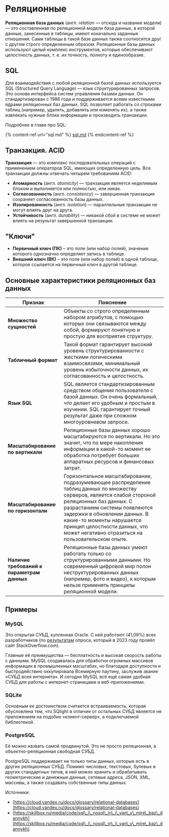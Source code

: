 # Реляционные

**Реляционная база данных** (англ. _relation_ — отсюда и название модели) — это составленная по реляционной модели база данных, в которой данные, занесенные в таблицы, имеют изначально заданные отношения. Сами таблицы в такой базе данных также соотносятся друг с другом строго определенным образом. Реляционные базы данных используют целый комплекс инструментов, которые обеспечивают целостность данных, т. е. их точность, полноту и единообразие.

## SQL

Для взаимодействия с любой реляционной базой данных используется SQL (Structured Query Language) — язык структурированных запросов. Это основа интерфейса систем управления базами данных. Он стандартизирован с 1986 года и поддерживается всеми известными ядрами реляционных баз данных. SQL позволяет работать со строками таблиц (например, удалять, добавлять или изменять их), а также извлекать нужные блоки информации и производить транзакции.

Подробнее в главе про SQL:

{% content-ref url="sql.md" %}
[sql.md](sql.md)
{% endcontent-ref %}

## **Транзакция. ACID**

**Транзакция** — это комплекс последовательных операций с применением операторов SQL, имеющих определенную цель. Все транзакции должны отвечать четырем требованиям ACID:

* **Атомарность** (англ. _atomicity_) — транзакция является неделимым блоком и выполняется или полностью, или никак.
* **Согласованность** (англ. _consistency_) — завершенная транзакция сохраняет согласованность базы данных.
* **Изолированность** (англ. _isolation_) — параллельные транзакции не могут влиять друг на друга.
* **Устойчивость** (англ. _durability_) — никакой сбой в системе не может влиять на результат завершенной транзакции.

## "Ключи" <a href="#parameters" id="parameters"></a>

* **Первичный ключ (ПК)** – это поле (или набор полей), значение которого однозначно определяет запись в таблице.
* **Внешний ключ (ВК)** – это поле (или набор полей) в одной таблице, которое ссылается на первичный ключ в другой таблице.

## Основные характеристики реляционных баз данных <a href="#parameters" id="parameters"></a>

| Признак                                    | Пояснение                                                                                                                                                                                                                                                                                                                               |
| ------------------------------------------ | --------------------------------------------------------------------------------------------------------------------------------------------------------------------------------------------------------------------------------------------------------------------------------------------------------------------------------------- |
| **Множество сущностей**                    | Объекты со строго определенным набором атрибутов, с помощью которых они связываются между собой, формируют понятную и простую для восприятия структуру.                                                                                                                                                                                 |
| **Табличный формат**                       | Такой формат гарантирует высокий уровень структурированности с жесткими логическими взаимосвязями, минимальный уровень избыточности данных, их согласованность и целостность.                                                                                                                                                           |
| **Язык SQL**                               | SQL является стандартизированным средством общения пользователя с базой данных. Он очень формальный, что делает его удобным и простым в изучении. SQL гарантирует точный результат даже при сложном многоуровневом запросе.                                                                                                             |
| **Масштабирование по вертикали**           | Реляционные базы данных хорошо масштабируются по вертикали. Но это значит, что по мере накопления информации в какой-то момент ее обработка потребует больших аппаратных ресурсов и финансовых затрат.                                                                                                                                  |
| **Масштабирование по горизонтали**         | Горизонтальное масштабирование, подразумевающее распределение таблиц данных по множеству серверов, является слабой стороной реляционных баз данных. С разрастанием системы появляются задержки в обновлении данных. В какие-то моменты нарушается принцип целостности данных, что может негативно отразиться на пользовательском опыте. |
| **Наличие требований к параметрам данных** | Реляционные базы данных умеют работать только со структурированными данными. Но современный цифровой мир полон неструктурированных данных (например, фото и видео), к которым нельзя применять принципы реляционной модели.                                                                                                             |

## Примеры

### MySQL

Это открытая СУБД, купленная Oracle. С ней работают (41,09%) всех разработчиков (по [результатам](https://survey.stackoverflow.co/2023/#section-most-popular-technologies-databases) опроса, который в 2023 году провёл сайт StackOverflow.com).

Главные её преимущества — бесплатность и высокая скорость работы с данными. MySQL создавалась для обработки огромных массивов информации в промышленных масштабах, но благодаря доступности и быстродействию оккупировала Всемирную паутину, заслужив звание «СУБД всея интернета». И сегодня MySQL всё ещё самая удобная СУБД для работы с интернет-страницами и веб-приложениями.

### SQLite

Основным ее достоинством считается встраиваемость, которая обусловлена тем, что SQlight в отличие от остальных СУБД является не приложением на подобие «клиент-сервер», а подключаемой библиотекой.

### PostgreSQL

Её можно назвать самой продвинутой. Это не просто реляционная, а объектно-реляционная свободная СУБД.

PostgreSQL поддерживает не только типы данных, которые есть в других реляционных СУБД. Помимо числовых, текстовых, булевых и других стандартных типов, в ней можно хранить и обрабатывать геометрические и денежные данные, сетевые адреса, JSON, XML, массивы, а также создавать собственные типы данных.







Источники:

* [https://cloud.yandex.ru/docs/glossary/relational-databases](https://cloud.yandex.ru/docs/glossary/relational-databases)
* [https://skillbox.ru/media/code/sql\_i\_nosql\_in\_i\_yan\_v\_mire\_baz\_dannykh](https://skillbox.ru/media/code/sql\_i\_nosql\_in\_i\_yan\_v\_mire\_baz\_dannykh)
